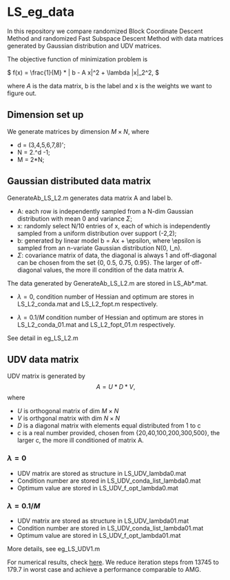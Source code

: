 # LS_eg_data

In this repository we compare randomized Block Coordinate Descent Method and randomized Fast Subspace Descent Method with data matrices generated by Gaussian distribution and UDV matrices. 

The objective function of minimization problem is 

$
f(x) = \frac{1}{M} * \| b - A x\|^2 + \lambda \|x\|_2^2,
$

where $A$ is the data matrix, b is the label and x is the weights we want to figure out. 

## Dimension set up

We generate matrices by dimension $M \times N$, where 

* d = (3,4,5,6,7,8)';
* N = 2.^d -1;
* M = 2*N; 

## Gaussian distributed data matrix 


GenerateAb_LS_L2.m generates data matrix A and label b. 

* A: each row is independently sampled from a N-dim Gaussian distribution with mean 0 and variance $\Sigma$; 
* x: randomly select N/10 entries of x, each of which is independently sampled from a uniform distribution over support (-2,2);
* b: generated by linear model b = Ax + \epsilon, where \epsilon is sampled from an n-variate Gaussian distribution N(0, I_n). 
* $\Sigma$: covariance matrix of data, the diagonal is always 1 and off-diagonal can be chosen from the set {0, 0.5, 0.75, 0.95}. The larger of off-diagonal values, the more ill condition of the data matrix A. 

The data generated by GenerateAb_LS_L2.m are stored in LS_Ab*.mat. 

* $\lambda = 0$, condition number of Hessian and optimum are stores in LS_L2_conda.mat and LS_L2_fopt.m respectively. 

* $\lambda = 0.1/M$ condition number of Hessian and optimum are stores in LS_L2_conda_01.mat and LS_L2_fopt_01.m respectively. 

See detail in eg_LS_L2.m 

## UDV data matrix 


UDV matrix is generated by 
$$
A = U * D * V,
$$
where 
* $U$ is orthogonal matrix of dim $M \times N$
* $V$ is orthgonal matrix with dim $N \times N$ 
* $D$ is a diagonal matrix with elements equal distributed from 1 to c
* c is a real number provided, chosen from {20,40,100,200,300,500}, the larger c, the more ill conditioned of matrix A. 

### $\lambda = 0$

* UDV matrix are stored as structure in LS_UDV_lambda0.mat 
* Condition number are stored in LS_UDV_conda_list_lambda0.mat
* Optimum value are stored in LS_UDV_f_opt_lambda0.mat

### $\lambda = 0.1/M$

* UDV matrix are stored as structure in LS_UDV_lambda01.mat 
* Condition number are stored in LS_UDV_conda_list_lambda01.mat
* Optimum value are stored in LS_UDV_f_opt_lambda01.mat

More details, see eg_LS_UDV1.m

For numerical results, check [here](alg/results_txt/results_LS_Ab_1022). We reduce iteration steps from 13745 to 179.7 in worst case and achieve a performance comparable to AMG. 
